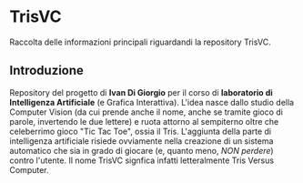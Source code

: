 # TrisVC
Raccolta delle informazioni principali riguardandi la repository TrisVC.

## Introduzione
Repository del progetto di **Ivan Di Giorgio** per il corso di **laboratorio di Intelligenza Artificiale** (e Grafica Interattiva).
L'idea nasce dallo studio della Computer Vision (da cui prende anche il nome, anche se tramite gioco di parole, invertendo le due lettere) e ruota attorno al sempiterno oltre che celeberrimo gioco "Tic Tac Toe", ossia il Tris.
L'aggiunta della parte di intelligenza artificiale risiede ovviamente nella creazione di un sistema automatico che sia in grado di giocare (e, quanto meno, _NON perdere_) contro l'utente. Il nome TrisVC signfica infatti letteralmente Tris Versus Computer.
